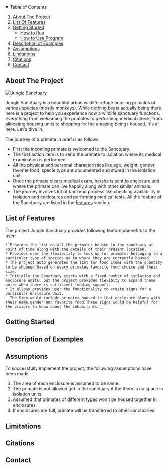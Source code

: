 <!-- TABLE OF CONTENTS -->
<details open="open">
  <summary>Table of Contents</summary>
  <ol>
    <li>
      <a href="#about-the-project">About The Project</a>
    </li>
    <li>
      <a href="#list-of-features">List Of Features</a>
    </li>
    <li>
      <a href="#getting-started">Getting Started</a>
      <ul>
        <li><a href="#how-to-run">How to Run</a></li>
        <li><a href="#installation">How to Use Program</a></li>
      </ul>
    </li>
    <li><a href="#Description">Description of Examples</a></li>
    <li><a href="#assumptions">Assumptions</a></li>
    <li><a href="#limitations">Limitations</a></li>
    <li><a href="#citations">Citations</a></li>
    <li><a href="#contact">Contact</a></li>
  </ol>
</details>

<!-- ABOUT THE PROJECT -->
## About The Project
![Jungle Sanctuary](https://www.goeco.org/_media/media/1299/13972.jpg)

Jungle Sanctuary is a beautiful urban wildlife refuge housing primates of various species (mostly monkeys). While nothing beats actually being there, here is a project to help you experience how a wildlife sanctuary functions.
Everything from welcoming the primates to performing medical check, from allocating housing units to shopping for the amazing beings housed, it's all here. Let's dive in.

The journey of a primate in brief is as follows:
* First the incoming primate is welcomed to the Sanctuary.
* The first action item is to send the primate to isolation where its medical examination is performed.
* All the physical and personal characteristics like age, weight, gender, favorite food, specie type are documented and stored in the isolation unit.
* Once the primate clears medical exam, he/she is sent to enclosure unit where the primate can live happily along with other similar animals.
* The journey involves lot of backend process like checking availability in isolation and enclosures and performing medical tests. All the feature of the Sanctuary are listed in the [features](#list-of-features) section.

<!-- List of Features -->
## List of Features
The project Jungle Sanctuary provides following features/benefits to the user:
```
* Provides the list on all the primates housed in the sanctuary at point of time along with the details of their present location.
* Provides user the flexibility to look up for primates belonging to a particular type of species as to where they are currently housed.
* The project auto generates the list for food items with the quantity to be shopped based on every primates favorite food choice and their size.
* Initially the Sanctuary starts with a fixed number of isolation and enclosure units, but the project provides flexibity to expand these units when there is sufficient funding support.
* It allows provides user the functionality to create signs for a particular Enclosure Unit. 
  The Sign would include primates housed in that enclosure along with their name,gender and favorite food.These signs would be helpful for the visiors to know about the inhabitants.__
```
<!-- Getting Started -->
## Getting Started

<!-- Description of Examples-->
## Description of Examples

<!-- Assumptions -->
## Assumptions
To successfully implement the project, the following assumptions have been made 
1. The area of each enclosure is assumed to be same.
2. The primate is not allowed get in the sanctuary if the there is no space in isolation units.
3. Assumed that primates of different types won't be housed together in enclosures.
4. If enclosures are full, primate will be transferred to other sanctuaries. 

<!-- Limitations -->
## Limitations

<!-- Citations -->
## Citations



<!-- Contact -->
## Contact